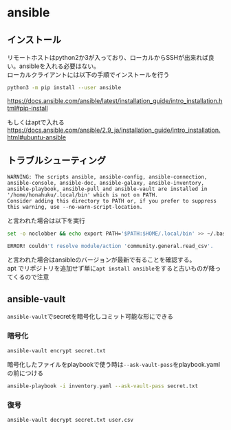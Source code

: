 # ansible
## インストール
リモートホストはpython2か3が入っており、ローカルからSSHが出来れば良い。ansibleを入れる必要はない。  
ローカルクライアントには以下の手順でインストールを行う  
```bash
python3 -m pip install --user ansible
```
https://docs.ansible.com/ansible/latest/installation_guide/intro_installation.html#pip-install

もしくはaptで入れる  
https://docs.ansible.com/ansible/2.9_ja/installation_guide/intro_installation.html#ubuntu-ansible


## トラブルシューティング
```
WARNING: The scripts ansible, ansible-config, ansible-connection, ansible-console, ansible-doc, ansible-galaxy, ansible-inventory, ansible-playbook, ansible-pull and ansible-vault are installed in '/home/honahuku/.local/bin' which is not on PATH.
Consider adding this directory to PATH or, if you prefer to suppress this warning, use --no-warn-script-location.
```
と言われた場合は以下を実行
```bash
set -o noclobber && echo export PATH='$PATH:$HOME/.local/bin' >> ~/.bashrc
```

```bash
ERROR! couldn't resolve module/action 'community.general.read_csv'.
```
と言われた場合はansibleのバージョンが最新で有ることを確認する。  
apt でリポジトリを追加せず単に`apt install ansible`をすると古いものが降ってくるので注意
## ansible-vault
`ansible-vault`でsecretを暗号化しコミット可能な形にできる  
### 暗号化
```bash
ansible-vault encrypt secret.txt
```
暗号化したファイルをplaybookで使う時は`--ask-vault-pass`をplaybook.yamlの前につける  
```bash
ansible-playbook -i inventory.yaml --ask-vault-pass secret.txt
```

### 復号
```bash
ansible-vault decrypt secret.txt user.csv
```
